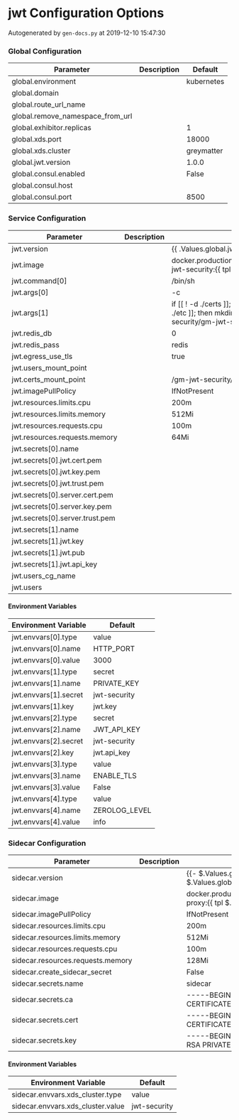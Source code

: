# jwt Configuration Options

Autogenerated by `gen-docs.py` at 2019-12-10 15:47:30

### Global Configuration

|           Parameter            |Description| Default  |
|--------------------------------|-----------|----------|
|global.environment              |           |kubernetes|
|global.domain                   |           |          |
|global.route_url_name           |           |          |
|global.remove_namespace_from_url|           |          |
|global.exhibitor.replicas       |           |         1|
|global.xds.port                 |           |     18000|
|global.xds.cluster              |           |greymatter|
|global.jwt.version              |           |1.0.0     |
|global.consul.enabled           |           |False     |
|global.consul.host              |           |          |
|global.consul.port              |           |      8500|

### Service Configuration

|           Parameter           |Description|                                                               Default                                                                |
|-------------------------------|-----------|--------------------------------------------------------------------------------------------------------------------------------------|
|jwt.version                    |           |{{ .Values.global.jwt.version }}                                                                                                      |
|jwt.image                      |           |docker.production.deciphernow.com/deciphernow/gm-jwt-security:{{ tpl $.Values.jwt.version $ }}                                        |
|jwt.command[0]                 |           |/bin/sh                                                                                                                               |
|jwt.args[0]                    |           |-c                                                                                                                                    |
|jwt.args[1]                    |           |if [[ ! -d ./certs ]]; then mkdir -p ./certs; fi && if [[ ! -d ./etc ]]; then mkdir -p ./certs; fi && /gm-jwt-security/gm-jwt-security|
|jwt.redis_db                   |           |0                                                                                                                                     |
|jwt.redis_pass                 |           |redis                                                                                                                                 |
|jwt.egress_use_tls             |           |true                                                                                                                                  |
|jwt.users_mount_point          |           |                                                                                                                                      |
|jwt.certs_mount_point          |           |/gm-jwt-security/certs                                                                                                                |
|jwt.imagePullPolicy            |           |IfNotPresent                                                                                                                          |
|jwt.resources.limits.cpu       |           |200m                                                                                                                                  |
|jwt.resources.limits.memory    |           |512Mi                                                                                                                                 |
|jwt.resources.requests.cpu     |           |100m                                                                                                                                  |
|jwt.resources.requests.memory  |           |64Mi                                                                                                                                  |
|jwt.secrets[0].name            |           |                                                                                                                                      |
|jwt.secrets[0].jwt.cert.pem    |           |                                                                                                                                      |
|jwt.secrets[0].jwt.key.pem     |           |                                                                                                                                      |
|jwt.secrets[0].jwt.trust.pem   |           |                                                                                                                                      |
|jwt.secrets[0].server.cert.pem |           |                                                                                                                                      |
|jwt.secrets[0].server.key.pem  |           |                                                                                                                                      |
|jwt.secrets[0].server.trust.pem|           |                                                                                                                                      |
|jwt.secrets[1].name            |           |                                                                                                                                      |
|jwt.secrets[1].jwt.key         |           |                                                                                                                                      |
|jwt.secrets[1].jwt.pub         |           |                                                                                                                                      |
|jwt.secrets[1].jwt.api_key     |           |                                                                                                                                      |
|jwt.users_cg_name              |           |                                                                                                                                      |
|jwt.users                      |           |                                                                                                                                      |

#### Environment Variables

|Environment Variable |   Default   |
|---------------------|-------------|
|jwt.envvars[0].type  |value        |
|jwt.envvars[0].name  |HTTP_PORT    |
|jwt.envvars[0].value |3000         |
|jwt.envvars[1].type  |secret       |
|jwt.envvars[1].name  |PRIVATE_KEY  |
|jwt.envvars[1].secret|jwt-security |
|jwt.envvars[1].key   |jwt.key      |
|jwt.envvars[2].type  |secret       |
|jwt.envvars[2].name  |JWT_API_KEY  |
|jwt.envvars[2].secret|jwt-security |
|jwt.envvars[2].key   |jwt.api_key  |
|jwt.envvars[3].type  |value        |
|jwt.envvars[3].name  |ENABLE_TLS   |
|jwt.envvars[3].value |False        |
|jwt.envvars[4].type  |value        |
|jwt.envvars[4].name  |ZEROLOG_LEVEL|
|jwt.envvars[4].value |info         |

### Sidecar Configuration

|            Parameter            |Description|                                          Default                                          |
|---------------------------------|-----------|-------------------------------------------------------------------------------------------|
|sidecar.version                  |           |{{- $.Values.global.jwt.sidecar.version \| default $.Values.global.sidecar.version }}       |
|sidecar.image                    |           |docker.production.deciphernow.com/deciphernow/gm-proxy:{{ tpl $.Values.sidecar.version $ }}|
|sidecar.imagePullPolicy          |           |IfNotPresent                                                                               |
|sidecar.resources.limits.cpu     |           |200m                                                                                       |
|sidecar.resources.limits.memory  |           |512Mi                                                                                      |
|sidecar.resources.requests.cpu   |           |100m                                                                                       |
|sidecar.resources.requests.memory|           |128Mi                                                                                      |
|sidecar.create_sidecar_secret    |           |False                                                                                      |
|sidecar.secrets.name             |           |sidecar                                                                                    |
|sidecar.secrets.ca               |           |-----BEGIN CERTIFICATE----- ... -----END CERTIFICATE-----                                  |
|sidecar.secrets.cert             |           |-----BEGIN CERTIFICATE----- ... -----END CERTIFICATE-----                                  |
|sidecar.secrets.key              |           |-----BEGIN RSA PRIVATE KEY----- ... -----END RSA PRIVATE KEY-----                          |

#### Environment Variables

|      Environment Variable       |  Default   |
|---------------------------------|------------|
|sidecar.envvars.xds_cluster.type |value       |
|sidecar.envvars.xds_cluster.value|jwt-security|

